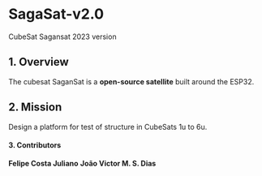 # SagaSat-v2.0
CubeSat Sagansat 2023 version

## 1. Overview

The cubesat SaganSat is a **open-source satellite** built around the ESP32.

## 2. Mission

Design a platform for test of structure in CubeSats 1u to 6u.

#### 3. Contributors
**Felipe Costa Juliano**
**João Victor M. S. Dias**
